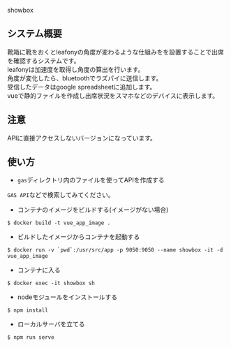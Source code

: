 showbox

## システム概要
靴箱に靴をおくとleafonyの角度が変わるような仕組みをを設置することで出席を確認するシステムです。  
leafonyは加速度を取得し角度の算出を行います。  
角度が変化したら、bluetoothでラズパイに送信します。  
受信したデータはgoogle spreadsheetに追加します。  
vueで静的ファイルを作成し出席状況をスマホなどのデバイスに表示します。

## 注意
APIに直接アクセスしないバージョンになっています。

## 使い方
- ```gas```ディレクトリ内のファイルを使ってAPIを作成する

```GAS API```などで検索してみてください。

- コンテナのイメージをビルドする(イメージがない場合)

```$ docker build -t vue_app_image .```

- ビルドしたイメージからコンテナを起動する

```$ docker run -v `pwd`:/usr/src/app -p 9050:9050 --name showbox -it -d vue_app_image```

- コンテナに入る

```$ docker exec -it showbox sh```

- nodeモジュールをインストールする

```$ npm install```

- ローカルサーバを立てる

```$ npm run serve```
